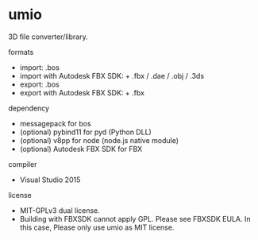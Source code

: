 # umio

3D file converter/library.

formats
* import: .bos
* import with Autodesk FBX SDK: + .fbx / .dae / .obj / .3ds
* export: .bos
* export with Autodesk FBX SDK: + .fbx

dependency
 * messagepack for bos
 * (optional) pybind11 for pyd (Python DLL)
 * (optional) v8pp for node (node.js native module)
 * (optional) Autodesk FBX SDK for FBX

compiler
 * Visual Studio 2015

license
* MIT-GPLv3 dual license.
* Building with FBXSDK cannot apply GPL. Please see FBXSDK EULA. In this case, Please only use umio as MIT license.
